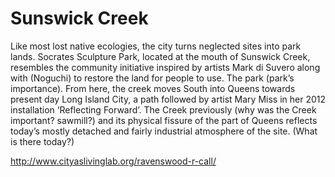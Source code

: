# Sunswick Creek

Like most lost native ecologies, the city turns neglected sites into park lands. Socrates Sculpture Park, located at the mouth of Sunswick Creek, resembles the community initiative inspired by artists Mark di Suvero along with (Noguchi) to restore the land for people to use. The park (park’s importance). From here, the creek moves South into Queens towards present day Long Island City, a path followed by artist Mary Miss in her 2012 installation ‘Reflecting Forward’. The Creek previously (why was the Creek important? sawmill?) and its physical fissure of the part of Queens reflects today’s mostly detached and fairly industrial atmosphere of the site. (What is there today?)

http://www.cityaslivinglab.org/ravenswood-r-call/
